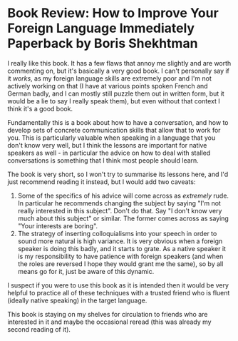 # Book Review: How to Improve Your Foreign Language Immediately Paperback by Boris Shekhtman 

I really like this book. It has a few flaws that annoy me slightly and are worth commenting on, but it's basically a very good book.
I can't personally say if it *works*, as my foreign language skills are extremely poor and I'm not actively working on that (I have at various points spoken French and German badly, and I can mostly still puzzle them out in written form, but it would be a lie to say I really speak them),
but even without that context I think it's a good book.

Fundamentally this is a book about how to have a conversation, and how to develop sets of concrete communication skills that allow that to work for you.
This is particularly valuable when speaking in a language that you don't know very well, but I think the lessons are important for native speakers as well - in particular the advice on how to deal with stalled conversations is something that I think most people should learn.

The book is very short, so I won't try to summarise its lessons here, and I'd just recommend reading it instead, but I would add two caveats:

1. Some of the specifics of his advice will come across as *extremely* rude. In particular he recommends changing the subject by saying "I'm not really interested in this subject". Don't do that. Say "I don't know very much about this subject" or similar. The former comes across as saying "Your interests are boring".
2. The strategy of inserting colloquialisms into your speech in order to sound more natural is high variance. It is very obvious when a foreign speaker is doing this badly, and it starts to grate. As a native speaker it is my responsibility to have patience with foreign speakers (and when the roles are reversed I hope they would grant me the same), so by all means go for it, just be aware of this dynamic.

I suspect if you were to use this book as it is intended then it would be very helpful to practice all of these techniques with a trusted friend who is fluent (ideally native speaking) in the target language.

This book is staying on my shelves for circulation to friends who are interested in it and maybe the occasional reread (this was already my second reading of it).

